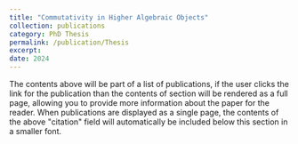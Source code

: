 ```yaml
---
title: "Commutativity in Higher Algebraic Objects"
collection: publications
category: PhD Thesis
permalink: /publication/Thesis
excerpt: 
date: 2024
---
```


The contents above will be part of a list of publications, if the user clicks the link for the publication than the contents of section will be rendered as a full page, allowing you to provide more information about the paper for the reader. When publications are displayed as a single page, the contents of the above "citation" field will automatically be included below this section in a smaller font.